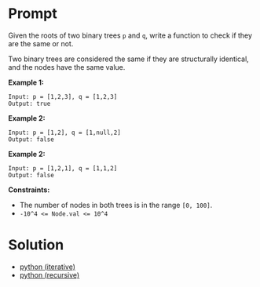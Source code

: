 # Prompt
Given the roots of two binary trees `p` and `q`, write a function to check if they are the same or not.

Two binary trees are considered the same if they are structurally identical, and the nodes have the same value.

**Example 1:**
```
Input: p = [1,2,3], q = [1,2,3]
Output: true
```

**Example 2:**
```
Input: p = [1,2], q = [1,null,2]
Output: false
```

**Example 2:**
```
Input: p = [1,2,1], q = [1,1,2]
Output: false
```

**Constraints:**
* The number of nodes in both trees is in the range `[0, 100]`.
* `-10^4 <= Node.val <= 10^4`

# Solution
* [python (iterative)](same_tree_iterative.py)
* [python (recursive)](same_tree_recursive.py)

